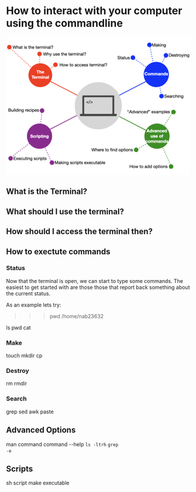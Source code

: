# How to interact with your computer using the commandline

![Overview of part 1](./Figures/mapBasicCommandLine/mapBasicCommandLine.001.png?raw=true')

## What is the Terminal?

## What should I use the terminal?

## How should I access the terminal then?

## How to exectute commands

### Status

Now that the terminal is open, we can start to type some commands. The easiest to get
started with are those those that report back something about the current status.

As an example lets try:


   >>> pwd
   /home/nab23632

ls
pwd
cat

### Make

touch
mkdir
cp

### Destroy

rm
rmdir

### Search

grep
sed
awk
paste

## Advanced Options

man command
command --help
<code>ls -ltrh</code>
<code>grep -e</code>

## Scripts

sh script
make executable
